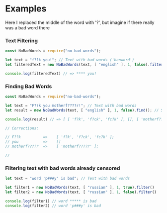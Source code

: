 # Examples

Here I replaced the middle of the word with '?', but imagine if there really was a bad word there

### Text Filtering
```js
const NoBadWords = require("no-bad-words");

let text = "f??k you!"; // Text with bad words ('banword')
let filteredText = new NoBadWords(text, [ "english" ], 1, false).filter()

console.log(filteredText) // => **** you!
```

### Finding Bad Words
```js
const NoBadWords = require("no-bad-words");

let text = "F??k you motherf????r!"; // Text with bad words
let result = new NoBadWords(text, [ "english" ], 1, false).find(); // Search for bad words in the text

console.log(result) // => [ [ 'f?k', 'f?ck', 'fc?k' ], [], [ 'motherf????r' ] ];

// Corrections:

// F??k          =>    [ 'f?k', 'f?ck', 'fc?k' ];
// you           =>    []
// motherf????r  =>    [ 'motherf????r' ];

//
```

### Filtering text with bad words already censored
```js
let text = "word 'p###y' is bad"; // Text with bad words

let filter1 = new NoBadWords(text, [ "russian" ], 1, true).filter()
let filter2 = new NoBadWords(text, [ "russian" ], 1, false).filter()

console.log(filter1) // word ***** is bad
console.log(filter2) // word 'p###y' is bad
```
